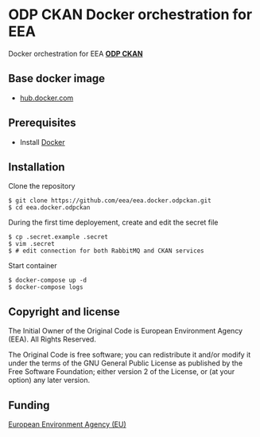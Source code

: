 # ODP CKAN Docker orchestration for EEA

Docker orchestration for EEA [**ODP CKAN**](https://github.com/eea/eea.odpckan)

## Base docker image

 - [hub.docker.com](https://hub.docker.com/_/python/)

## Prerequisites

- Install [Docker](https://docs.docker.com/installation/)

## Installation

Clone the repository

    $ git clone https://github.com/eea/eea.docker.odpckan.git
    $ cd eea.docker.odpckan

During the first time deployement, create and edit the secret file

    $ cp .secret.example .secret
    $ vim .secret
    $ # edit connection for both RabbitMQ and CKAN services

Start container

    $ docker-compose up -d
    $ docker-compose logs

## Copyright and license

The Initial Owner of the Original Code is European Environment Agency (EEA).
All Rights Reserved.

The Original Code is free software;
you can redistribute it and/or modify it under the terms of the GNU
General Public License as published by the Free Software Foundation;
either version 2 of the License, or (at your option) any later
version.

## Funding

[European Environment Agency (EU)](http://eea.europa.eu)
